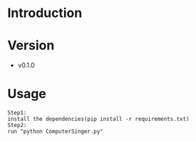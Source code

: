 # Introduction


# Version
- v0.1.0

# Usage
```
Step1:
install the dependencies(pip install -r requirements.txt)
Step2:
run "python ComputerSinger.py"
```